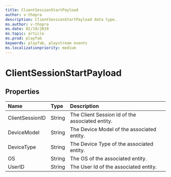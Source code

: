 ```yaml
---
title: ClientSessionStartPayload
author: v-thopra
description: ClientSessionStartPayload data type.
ms.author: v-thopra
ms.date: 02/19/2019
ms.topic: article
ms.prod: playfab
keywords: playfab, playstream events
ms.localizationpriority: medium
---
```


# ClientSessionStartPayload

## Properties

|Name|Type|Description|
| :--------------------|:-------------------|:----------------------|
|ClientSessionID|String|The Client Session Id of the associated entity.|
|DeviceModel|String|The Device Model of the associated entity.|
|DeviceType|String|The Device Type of the associated entity.|
|OS|String|The OS of the associated entity.|
|UserID|String|The User Id of the associated entity.|
